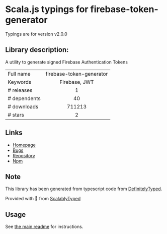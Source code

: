 
# Scala.js typings for firebase-token-generator

Typings are for version v2.0.0

## Library description:
A utility to generate signed Firebase Authentication Tokens

|                    |                 |
| ------------------ | :-------------: |
| Full name          | firebase-token-generator |
| Keywords           | Firebase, JWT |
| # releases         | 1 |
| # dependents       | 40 |
| # downloads        | 711213 |
| # stars            | 2 |

## Links
- [Homepage](https://github.com/firebase/firebase-token-generator-node)
- [Bugs](https://github.com/firebase/firebase-token-generator-node/issues)
- [Repository](https://github.com/firebase/firebase-token-generator-node)
- [Npm](https://www.npmjs.com/package/firebase-token-generator)
    


## Note
This library has been generated from typescript code from [DefinitelyTyped](https://definitelytyped.org).

Provided with :purple_heart: from [ScalablyTyped](https://github.com/oyvindberg/ScalablyTyped)

## Usage
See [the main readme](../../readme.md) for instructions.


